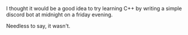 I thought it would be a good idea to try learning C++ by writing a simple discord bot at midnight on a friday evening.

Needless to say, it wasn't.